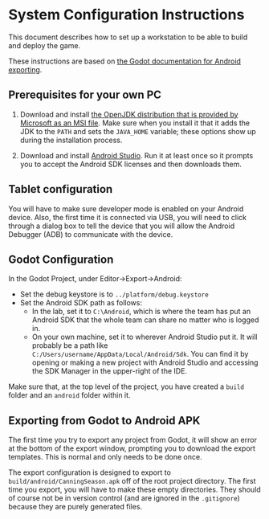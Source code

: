# System Configuration Instructions

This document describes how to set up a workstation to be able to build and
deploy the game.

These instructions are based on [the Godot documentation for Android exporting](https://docs.godotengine.org/en/stable/tutorials/export/exporting_for_android.html).

## Prerequisites for your own PC

1. Download and install [the OpenJDK distribution that is provided by Microsoft
   as an MSI file](https://docs.microsoft.com/en-us/java/openjdk/download). Make
   sure when you install it that it adds the JDK to the `PATH` and sets the
   `JAVA_HOME` variable; these options show up during the installation process.

1. Download and install [Android Studio](https://developer.android.com/studio).
 Run it at least once so it prompts you to accept the Android SDK licenses and then downloads them.

## Tablet configuration

You will have to make sure developer mode is enabled on your Android device.
Also, the first time it is connected via USB, you will need to click through a
dialog box to tell the device that you will allow the Android Debugger (ADB) to
communicate with the device.

## Godot Configuration

In the Godot Project, under Editor&rightarrow;Export&rightarrow;Android:

  - Set the debug keystore is to `../platform/debug.keystore`
  - Set the Android SDK path as follows:
      - In the lab, set it to `C:\Android`, which is where the team has put an
        Android SDK that the whole team can share no matter who is logged in.
      - On your own machine, set it to wherever Android Studio put it. It will
        probably be a path like `C:/Users/username/AppData/Local/Android/Sdk`.
        You can find it by opening or making a new project with Android Studio
        and accessing the SDK Manager in the upper-right of the IDE.
        
Make sure that, at the top level of the project, you have created a `build` folder and
an `android` folder within it.

## Exporting from Godot to Android APK

The first time you try to export any project from Godot, it will show an error at the bottom of the export window, prompting you to download the export templates. This is normal and only needs to be done once.

The export configuration is designed to export to `build/android/CanningSeason.apk` off of the root project directory. The first time you export, you will have to make these empty directories. They should of course not be in version control (and are ignored in the `.gitignore`) because they are purely generated files.
